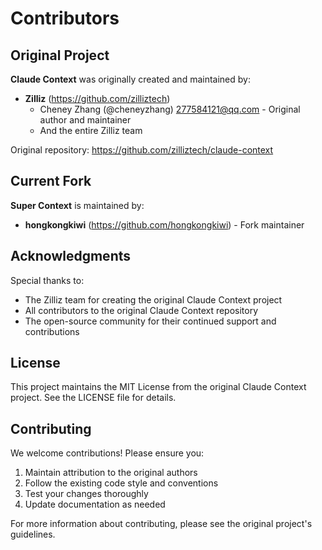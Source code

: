 # Contributors

## Original Project

**Claude Context** was originally created and maintained by:

- **Zilliz** (https://github.com/zilliztech)
  - Cheney Zhang (@cheneyzhang) <277584121@qq.com> - Original author and maintainer
  - And the entire Zilliz team

Original repository: https://github.com/zilliztech/claude-context

## Current Fork

**Super Context** is maintained by:

- **hongkongkiwi** (https://github.com/hongkongkiwi) - Fork maintainer

## Acknowledgments

Special thanks to:
- The Zilliz team for creating the original Claude Context project
- All contributors to the original Claude Context repository
- The open-source community for their continued support and contributions

## License

This project maintains the MIT License from the original Claude Context project.
See the LICENSE file for details.

## Contributing

We welcome contributions! Please ensure you:
1. Maintain attribution to the original authors
2. Follow the existing code style and conventions
3. Test your changes thoroughly
4. Update documentation as needed

For more information about contributing, please see the original project's guidelines.